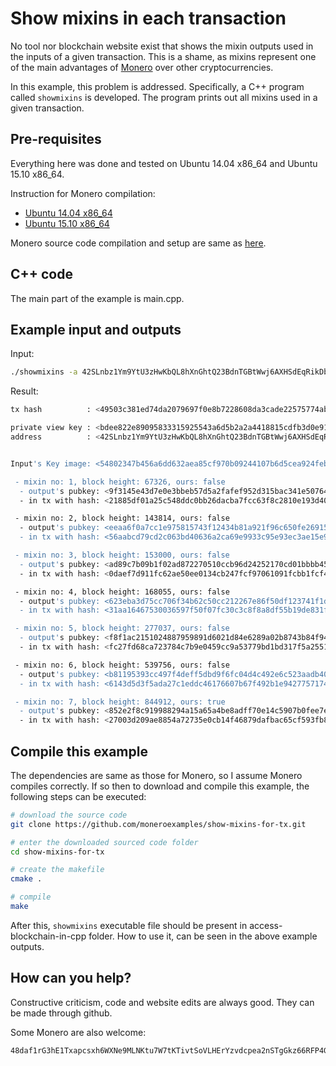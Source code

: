 # Show mixins in each transaction

No tool nor blockchain website exist that shows the mixin outputs used in the inputs of a given transaction.  This is a shame, as mixins represent one of the main
advantages of [Monero](https://getmonero.org/) over other cryptocurrencies.

In this example, this problem is addressed. Specifically, a C++ program called
`showmixins` is developed. The program prints out all mixins used in a given transaction.

## Pre-requisites

Everything here was done and tested
on Ubuntu 14.04 x86_64 and Ubuntu 15.10 x86_64.

Instruction for Monero compilation:
 - [Ubuntu 14.04 x86_64](http://moneroexamples.github.io/compile-monero-ubuntu/)
 - [Ubuntu 15.10 x86_64](http://moneroexamples.github.io/compile-monero-ubuntu-1510/)

Monero source code compilation and setup are same as
[here](http://moneroexamples.github.io/access-blockchain-in-cpp/).



## C++ code
The main part of the example is main.cpp.


## Example input and outputs

Input:
```bash
./showmixins -a 42SLnbz1Ym9YtU3zHwKbQL8hXnGhtQ23BdnTGBtWwj6AXHSdEqRikDbM3wQxDWMhyCKZbQ9TfFh9N1SvHMXT81kK7senkME -v bdee822e89095833315925543a6d5b2a2a4418815cdfb3d0e91722d9c0b79501 -t 49503c381ed74da2079697f0e8b7228608da3cade22575774ab8cf5ca425c3fe
```

Result:
```bash
tx hash          : <49503c381ed74da2079697f0e8b7228608da3cade22575774ab8cf5ca425c3fe>

private view key : <bdee822e89095833315925543a6d5b2a2a4418815cdfb3d0e91722d9c0b79501>
address          : <42SLnbz1Ym9YtU3zHwKbQL8hXnGhtQ23BdnTGBtWwj6AXHSdEqRikDbM3wQxDWMhyCKZbQ9TfFh9N1SvHMXT81kK7senkME>


Input's Key image: <54802347b456a6dd632aea85cf970b09244107b6d5cea924feb7deafdc37cf9d>, xmr: 1.0000

 - mixin no: 1, block height: 67326, ours: false
  - output's pubkey: <9f3145e43d7e0e3bbeb57d5a2fafef952d315bac341e507645621ed86efd1155>
  - in tx with hash: <21885df01a25c548ddc0bb26dacba7fcc63f8c2810e193d4048fccb9791b1b38>, out_i: 175, xmr: 1.0000

 - mixin no: 2, block height: 143814, ours: false
  - output's pubkey: <eeaa6f0a7cc1e975815743f12434b81a921f96c650fe269159dae20ef4077061>
  - in tx with hash: <56aabcd79cd2c063bd40636a2ca69e9933c95e93ec3ae15e93beafbae0293a83>, out_i: 039, xmr: 1.0000

 - mixin no: 3, block height: 153000, ours: false
  - output's pubkey: <ad89c7b09b1f02ad872270510ccb96d24252170cd01bbbb45b307daf89e7ee5c>
  - in tx with hash: <0daef7d911fc62ae50ee0134cb247fcf97061091fcbb1fcf4d96d1c9cdb8a969>, out_i: 036, xmr: 1.0000

 - mixin no: 4, block height: 168055, ours: false
  - output's pubkey: <623eba3d75cc706f34b62c50cc212267e86f50df123741f1deea039da04b6a4e>
  - in tx with hash: <31aa16467530036597f50f07fc30c3c8f8a8df55b19de831fcf3d2c18a951e1f>, out_i: 039, xmr: 1.0000

 - mixin no: 5, block height: 277037, ours: false
  - output's pubkey: <f8f1ac2151024887959891d6021d84e6289a02b8743b84f941df15e387fc7c95>
  - in tx with hash: <fc27fd68ca723784c7b9e0459cc9a53779bd1bd317f5a255114d897ecbed7464>, out_i: 202, xmr: 1.0000

 - mixin no: 6, block height: 539756, ours: false
  - output's pubkey: <b81195393cc497f4deff5dbd9f6fc04d4c492e6c523aadb40dbd29cdf38d4662>
  - in tx with hash: <6143d5d3f5ada27c1eddc46176607b67f492b1e9427757174e3e3215eeadaf63>, out_i: 049, xmr: 1.0000

 - mixin no: 7, block height: 844912, ours: true
  - output's pubkey: <852e2f8c919988294a15a65a4be8adff70e14c5907b0fee7e2ee005c134345e4>
  - in tx with hash: <27003d209ae8854a72735e0cb14f46879dafbac65cf593fb880926a2a674efce>, out_i: 002, xmr: 1.0000
```

## Compile this example
The dependencies are same as those for Monero, so I assume Monero compiles
correctly. If so then to download and compile this example, the following
steps can be executed:

```bash
# download the source code
git clone https://github.com/moneroexamples/show-mixins-for-tx.git

# enter the downloaded sourced code folder
cd show-mixins-for-tx

# create the makefile
cmake .

# compile
make
```

After this, `showmixins` executable file should be present in access-blockchain-in-cpp
folder. How to use it, can be seen in the above example outputs.


## How can you help?

Constructive criticism, code and website edits are always good. They can be made through github.

Some Monero are also welcome:
```
48daf1rG3hE1Txapcsxh6WXNe9MLNKtu7W7tKTivtSoVLHErYzvdcpea2nSTgGkz66RFP4GKVAsTV14v6G3oddBTHfxP6tU
```
